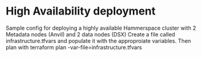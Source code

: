 # High Availability deployment

Sample config for deploying a highly available Hammerspace cluster with
2 Metadata nodes (Anvil) and 2 data nodes (DSX)
Create a file called infrastructure.tfvars and populate it with the approproiate variables. Then plan with terraform plan -var-file=infrastructure.tfvars
